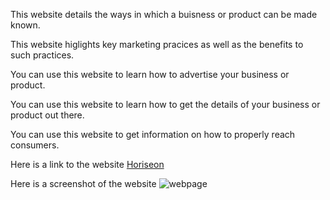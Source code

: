 This website details the ways in which a buisness or product can be made known. 

This website higlights key marketing pracices as well as the benefits to such practices. 

You can use this website to learn how to advertise your business or product. 

You can use this website to learn how to get the details of your business or product out there. 

You can use this website to get information on how to properly reach consumers. 

Here is a link to the website
[Horiseon](https://yuval7994.github.io/horiseon/)

Here is a screenshot of the website 
![webpage](assets/images/webpage.png)